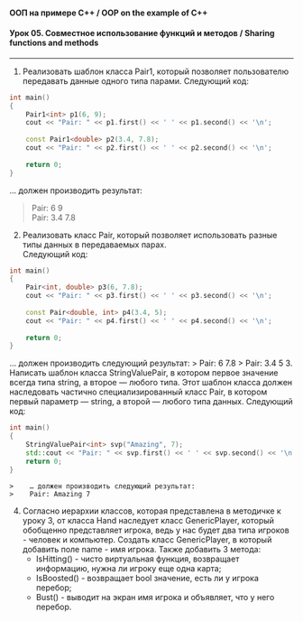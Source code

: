 #### ООП на примере C++ / OOP on the example of C++
#### Урок 05. Совместное использование функций и методов / Sharing functions and methods

***

1. Реализовать шаблон класса Pair1, который позволяет пользователю передавать данные одного типа парами. Следующий код:
```C++
int main()
{
    Pair1<int> p1(6, 9);
    cout << "Pair: " << p1.first() << ' ' << p1.second() << '\n';
    
    const Pair1<double> p2(3.4, 7.8);
    cout << "Pair: " << p2.first() << ' ' << p2.second() << '\n';
    
    return 0;
}
```
… должен производить результат:  
> Pair: 6 9  
> Pair: 3.4 7.8  
2. Реализовать класс Pair, который позволяет использовать разные типы данных в передаваемых парах.  
Следующий код:
```C++
int main()
{
    Pair<int, double> p3(6, 7.8);
    cout << "Pair: " << p3.first() << ' ' << p3.second() << '\n';
    
    const Pair<double, int> p4(3.4, 5);
    cout << "Pair: " << p4.first() << ' ' << p4.second() << '\n';
    
    return 0;
}
```
… должен производить следующий результат:
    > Pair: 6 7.8
    > Pair: 3.4 5
3. Написать шаблон класса StringValuePair, в котором первое значение всегда типа string, а второе — любого типа. Этот шаблон класса должен наследовать частично специализированный класс Pair, в котором первый параметр — string, а второй — любого типа данных. Следующий код:
```C++
int main()
{
    StringValuePair<int> svp("Amazing", 7);
    std::cout << "Pair: " << svp.first() << ' ' << svp.second() << '\n';
    return 0;
}
```
    >    … должен производить следующий результат:
    >    Pair: Amazing 7
4. Согласно иерархии классов, которая представлена в методичке к уроку 3, от класса Hand наследует класс GenericPlayer, который обобщенно представляет игрока, ведь у нас будет два типа игроков - человек и компьютер. Создать класс GenericPlayer, в который добавить поле name - имя игрока. Также добавить 3 метода:
    - IsHitting() - чисто виртуальная функция, возвращает информацию, нужна ли игроку еще одна карта;
    - IsBoosted() - возвращает bool значение, есть ли у игрока перебор;
    - Bust() - выводит на экран имя игрока и объявляет, что у него перебор.